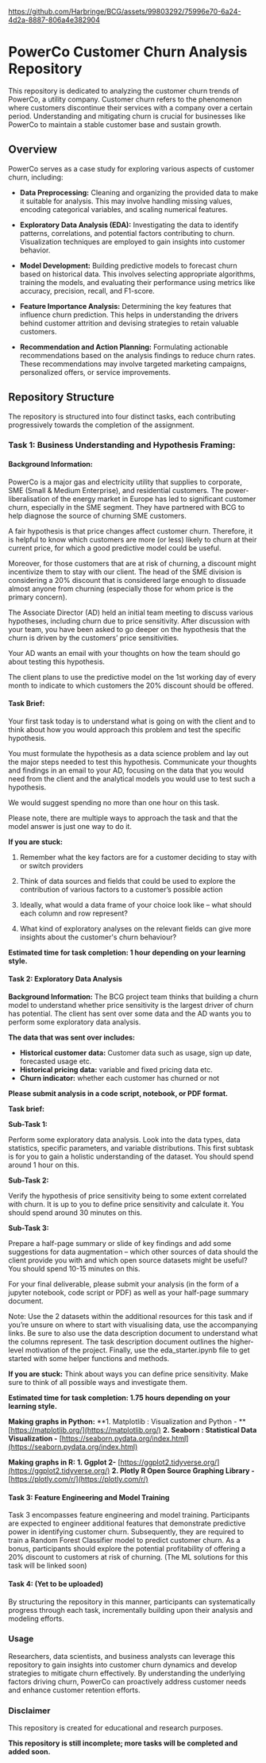 
https://github.com/Harbringe/BCG/assets/99803292/75996e70-6a24-4d2a-8887-806a4e382904
# PowerCo Customer Churn Analysis Repository

This repository is dedicated to analyzing the customer churn trends of PowerCo, a utility company. Customer churn refers to the phenomenon where customers discontinue their services with a company over a certain period. Understanding and mitigating churn is crucial for businesses like PowerCo to maintain a stable customer base and sustain growth.

## Overview
PowerCo serves as a case study for exploring various aspects of customer churn, including:

- **Data Preprocessing:** Cleaning and organizing the provided data to make it suitable for analysis. This may involve handling missing values, encoding categorical variables, and scaling numerical features.
  
- **Exploratory Data Analysis (EDA):** Investigating the data to identify patterns, correlations, and potential factors contributing to churn. Visualization techniques are employed to gain insights into customer behavior.
  
- **Model Development:** Building predictive models to forecast churn based on historical data. This involves selecting appropriate algorithms, training the models, and evaluating their performance using metrics like accuracy, precision, recall, and F1-score.
  
- **Feature Importance Analysis:** Determining the key features that influence churn prediction. This helps in understanding the drivers behind customer attrition and devising strategies to retain valuable customers.
  
- **Recommendation and Action Planning:** Formulating actionable recommendations based on the analysis findings to reduce churn rates. These recommendations may involve targeted marketing campaigns, personalized offers, or service improvements.

## Repository Structure

The repository is structured into four distinct tasks, each contributing progressively towards the completion of the assignment.

### Task 1: Business Understanding and Hypothesis Framing:

#### Background Information:

PowerCo is a major gas and electricity utility that supplies to corporate, SME
(Small & Medium Enterprise), and residential customers. The power-liberalisation
of the energy market in Europe has led to significant customer churn, especially in
the SME segment. They have partnered with BCG to help diagnose the source of
churning SME customers.

A fair hypothesis is that price changes affect customer churn. Therefore, it is
helpful to know which customers are more (or less) likely to churn at their current
price, for which a good predictive model could be useful.

Moreover, for those customers that are at risk of churning, a discount might
incentivize them to stay with our client. The head of the SME division is considering
a 20% discount that is considered large enough to dissuade almost anyone from
churning (especially those for whom price is the primary concern).

The Associate Director (AD) held an initial team meeting to discuss various
hypotheses, including churn due to price sensitivity. After discussion with your
team, you have been asked to go deeper on the hypothesis that the churn is
driven by the customers’ price sensitivities.

Your AD wants an email with your thoughts on how the team should go about
testing this hypothesis.

The client plans to use the predictive model on the 1st working day of every month
to indicate to which customers the 20% discount should be offered.

#### Task Brief:

Your first task today is to understand what is going on with the client and to think
about how you would approach this problem and test the specific hypothesis.

You must formulate the hypothesis as a data science problem and lay out the
major steps needed to test this hypothesis. Communicate your thoughts and
findings in an email to your AD, focusing on the data that you would need from the
client and the analytical models you would use to test such a hypothesis.

We would suggest spending no more than one hour on this task.

Please note, there are multiple ways to approach the task and that the model
answer is just one way to do it.

**If you are stuck:**

1. Remember what the key factors are for a customer deciding to stay with or
switch providers

2. Think of data sources and fields that could be used to explore the
contribution of various factors to a customer’s possible action

3. Ideally, what would a data frame of your choice look like – what should
each column and row represent?

4. What kind of exploratory analyses on the relevant fields can give more
insights about the customer's churn behaviour?

**Estimated time for task completion: 1 hour depending on your learning style.**


#### Task 2: Exploratory Data Analysis

**Background Information:**
The BCG project team thinks that building a churn model to understand whether price sensitivity is the largest driver of churn has potential. The client has sent over some data and the AD wants you to perform some exploratory data analysis.

**The data that was sent over includes:**

- **Historical customer data:** Customer data such as usage, sign up date, forecasted usage etc.
- **Historical pricing data:** variable and fixed pricing data etc.
- **Churn indicator:** whether each customer has churned or not

**Please submit analysis in a code script, notebook, or PDF format.**

**Task brief:**

**Sub-Task 1:**

Perform some exploratory data analysis. Look into the data types, data statistics,
specific parameters, and variable distributions. This first subtask is for you to gain
a holistic understanding of the dataset. You should spend around 1 hour on this.

**Sub-Task 2:**

Verify the hypothesis of price sensitivity being to some extent correlated with
churn. It is up to you to define price sensitivity and calculate it. You should spend
around 30 minutes on this.

**Sub-Task 3:**

Prepare a half-page summary or slide of key findings and add some suggestions
for data augmentation – which other sources of data should the client provide you
with and which open source datasets might be useful? You should spend 10-15
minutes on this.

For your final deliverable, please submit your analysis (in the form of a
jupyter notebook, code script or PDF) as well as your half-page summary
document.

Note: Use the 2 datasets within the additional resources for this task and if you’re
unsure on where to start with visualising data, use the accompanying links. Be sure
to also use the data description document to understand what the columns
represent. The task description document outlines the higher-level motivation of
the project. Finally, use the eda_starter.ipynb file to get started with some helper
functions and methods.

**If you are stuck:** Think about ways you can define price sensitivity. Make sure to
think of all possible ways and investigate them.

**Estimated time for task completion: 1.75 hours depending on your learning style.**

**Making graphs in Python:**
**1. Matplotlib : Visualization and Python - ** [https://matplotlib.org/](https://matplotlib.org/)
**2. Seaborn : Statistical Data Visualization -** [https://seaborn.pydata.org/index.html](https://seaborn.pydata.org/index.html)

**Making graphs in R:**
**1. Ggplot 2-** [https://ggplot2.tidyverse.org/](https://ggplot2.tidyverse.org/)
**2. Plotly R Open Source Graphing Library -** [https://plotly.com/r/](https://plotly.com/r/)

#### Task 3: Feature Engineering and Model Training

Task 3 encompasses feature engineering and model training. Participants are expected to engineer additional features that demonstrate predictive power in identifying customer churn. Subsequently, they are required to train a Random Forest Classifier model to predict customer churn. As a bonus, participants should explore the potential profitability of offering a 20% discount to customers at risk of churning. 
(The ML solutions for this task will be linked soon)

#### Task 4: (Yet to be uploaded)

By structuring the repository in this manner, participants can systematically progress through each task, incrementally building upon their analysis and modeling efforts. 
  
### Usage
Researchers, data scientists, and business analysts can leverage this repository to gain insights into customer churn dynamics and develop strategies to mitigate churn effectively. By understanding the underlying factors driving churn, PowerCo can proactively address customer needs and enhance customer retention efforts.

### Disclaimer
This repository is created for educational and research purposes.

**This repository is still incomplete; more tasks will be completed and added soon.**
